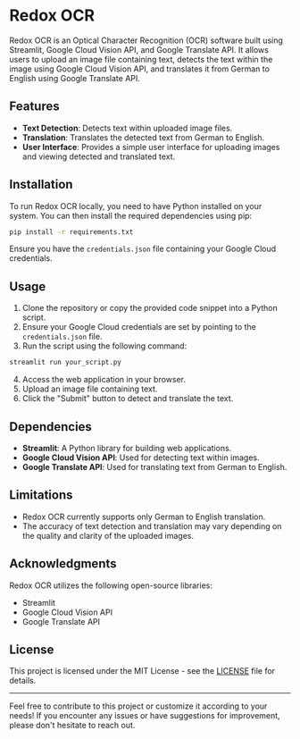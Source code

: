 # Redox OCR

Redox OCR is an Optical Character Recognition (OCR) software built using Streamlit, Google Cloud Vision API, and Google Translate API. It allows users to upload an image file containing text, detects the text within the image using Google Cloud Vision API, and translates it from German to English using Google Translate API.

## Features

- **Text Detection**: Detects text within uploaded image files.
- **Translation**: Translates the detected text from German to English.
- **User Interface**: Provides a simple user interface for uploading images and viewing detected and translated text.

## Installation

To run Redox OCR locally, you need to have Python installed on your system. You can then install the required dependencies using pip:

```bash
pip install -r requirements.txt
```

Ensure you have the `credentials.json` file containing your Google Cloud credentials.

## Usage

1. Clone the repository or copy the provided code snippet into a Python script.
2. Ensure your Google Cloud credentials are set by pointing to the `credentials.json` file.
3. Run the script using the following command:

```bash
streamlit run your_script.py
```

4. Access the web application in your browser.
5. Upload an image file containing text.
6. Click the "Submit" button to detect and translate the text.

## Dependencies

- **Streamlit**: A Python library for building web applications.
- **Google Cloud Vision API**: Used for detecting text within images.
- **Google Translate API**: Used for translating text from German to English.

## Limitations

- Redox OCR currently supports only German to English translation.
- The accuracy of text detection and translation may vary depending on the quality and clarity of the uploaded images.

## Acknowledgments

Redox OCR utilizes the following open-source libraries:

- Streamlit
- Google Cloud Vision API
- Google Translate API

## License

This project is licensed under the MIT License - see the [LICENSE](LICENSE) file for details.

---

Feel free to contribute to this project or customize it according to your needs! If you encounter any issues or have suggestions for improvement, please don't hesitate to reach out.
